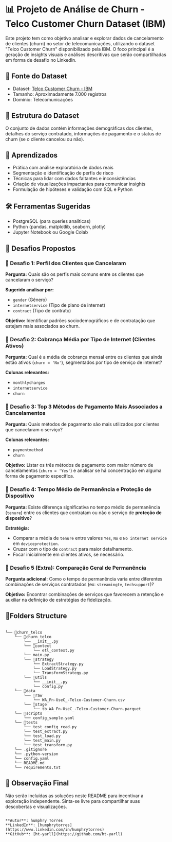 # 📊 Projeto de Análise de Churn - Telco Customer Churn Dataset (IBM)

Este projeto tem como objetivo analisar e explorar dados de cancelamento de clientes (churn) no setor de telecomunicações, utilizando o dataset "Telco Customer Churn" disponibilizado pela IBM. O foco principal é a geração de insights visuais e análises descritivas que serão compartilhadas em forma de desafio no LinkedIn.

## 📂 Fonte do Dataset

* Dataset: [Telco Customer Churn - IBM](https://www.kaggle.com/datasets/blastchar/telco-customer-churn)
* Tamanho: Aproximadamente 7.000 registros
* Domínio: Telecomunicações

## 📅 Estrutura do Dataset

O conjunto de dados contém informações demográficas dos clientes, detalhes do serviço contratado, informações de pagamento e o status de churn (se o cliente cancelou ou não).

## 🧠 Aprendizados

* Prática com análise exploratória de dados reais
* Segmentação e identificação de perfis de risco
* Técnicas para lidar com dados faltantes e inconsistências
* Criação de visualizações impactantes para comunicar insights
* Formulação de hipóteses e validação com SQL e Python

## 🛠️ Ferramentas Sugeridas

* PostgreSQL (para queries analíticas)
* Python (pandas, matplotlib, seaborn, plotly)
* Jupyter Notebook ou Google Colab

## 🎯 Desafios Propostos

### 🔹 Desafio 1: Perfil dos Clientes que Cancelaram

**Pergunta:**
Quais são os perfis mais comuns entre os clientes que cancelaram o serviço?

**Sugerido analisar por:**

* `gender` (Gênero)
* `internetservice` (Tipo de plano de internet)
* `contract` (Tipo de contrato)

**Objetivo:**
Identificar padrões sociodemográficos e de contratação que estejam mais associados ao churn.

### 🔹 Desafio 2: Cobrança Média por Tipo de Internet (Clientes Ativos)

**Pergunta:**
Qual é a média de cobrança mensal entre os clientes que ainda estão ativos (`churn = 'No'`), segmentados por tipo de serviço de internet?

**Colunas relevantes:**

* `monthlycharges`
* `internetservice`
* `churn`

### 🔹 Desafio 3: Top 3 Métodos de Pagamento Mais Associados a Cancelamentos

**Pergunta:**
Quais métodos de pagamento são mais utilizados por clientes que cancelaram o serviço?

**Colunas relevantes:**

* `paymentmethod`
* `churn`

**Objetivo:**
Listar os três métodos de pagamento com maior número de cancelamentos (`churn = 'Yes'`) e analisar se há concentração em alguma forma de pagamento específica.

### 🔹 Desafio 4: Tempo Médio de Permanência e Proteção de Dispositivo

**Pergunta:**
Existe diferença significativa no tempo médio de permanência (`tenure`) entre os clientes que contratam ou não o serviço de **proteção de dispositivo**?

**Estratégia:**

* Comparar a média de `tenure` entre valores `Yes`, `No` e `No internet service` em `deviceprotection`.
* Cruzar com o tipo de `contract` para maior detalhamento.
* Focar inicialmente em clientes ativos, se necessário.

### 🔹 Desafio 5 (Extra): Comparação Geral de Permanência

**Pergunta adicional:**
Como o tempo de permanência varia entre diferentes combinações de serviços contratados (ex: `streamingtv`, `techsupport`)?

**Objetivo:**
Encontrar combinações de serviços que favorecem a retenção e auxiliar na definição de estratégias de fidelização.

## 📁Folders Structure

````

└── 📁churn_telco
    └── 📁churn_telco
        └── __init__.py
        └── 📁context
            └── etl_context.py
        └── main.py
        └── 📁strategy
            └── ExtractStrategy.py
            └── LoadStrategy.py
            └── TransformStrategy.py
        └── 📁utils
            └── __init__.py
            └── config.py
    └── 📁data
        └── 📁raw
            └── WA_Fn-UseC_-Telco-Customer-Churn.csv
        └── 📁stage
            └── tb_WA_Fn-UseC_-Telco-Customer-Churn.parquet
    └── 📁scripts
        └── config_sample.yaml
    └── 📁tests
        └── test_config_read.py
        └── test_extract.py
        └── test_load.py
        └── test_main.py
        └── test_transform.py
    └── .gitignore
    └── .python-version
    └── config.yaml
    └── README.md
    └── requirements.txt
````

## 📄 Observação Final

Não serão incluídas as soluções neste README para incentivar a exploração independente. Sinta-se livre para compartilhar suas descobertas e visualizações.

````---

**Autor**: humphry Torres
**LinkedIn**: [humphrytorres](https://www.linkedin.com/in/humphrytorres)
**GitHub**: [ht-yarll](https://github.com/ht-yarll)
````
